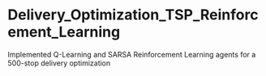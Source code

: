 # Delivery_Optimization_TSP_Reinforcement_Learning
Implemented Q-Learning and SARSA Reinforcement Learning agents for a 500-stop delivery optimization
